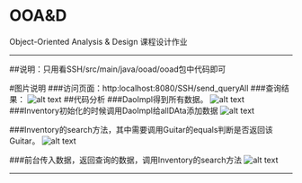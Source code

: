 # OOA&D
Object-Oriented Analysis &amp; Design 课程设计作业

-------------

##说明：只用看SSH/src/main/java/ooad/ooad包中代码即可


#图片说明
###访问页面：http:localhost:8080/SSH/send_queryAll
###查询结果：
![alt text](https://github.com/muxiaobai/OOAD/blob/master/task3/201505281339.png "title")
##代码分析
###DaoImpl得到所有数据。
![alt text](https://github.com/muxiaobai/OOAD/blob/master/task3/201605281017.png "title")
###Inventory初始化的时候调用DaoImpl给allDAta添加数据
![alt text](https://github.com/muxiaobai/OOAD/blob/master/task3/201605281019.png "title")

###Inventory的search方法，其中需要调用Guitar的equals判断是否返回该Guitar。
![alt text](https://github.com/muxiaobai/OOAD/blob/master/task3/201605281020.png "title")

###前台传入数据，返回查询的数据，调用Inventory的search方法
![alt text](https://github.com/muxiaobai/OOAD/blob/master/task3/201605281351.png "title")


--------------
